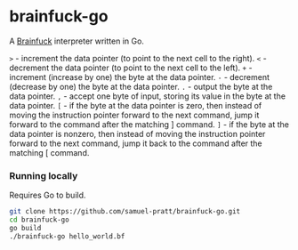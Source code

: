 # brainfuck-go

A [Brainfuck](https://en.wikipedia.org/wiki/Brainfuck) interpreter written in Go.

`>` - increment the data pointer (to point to the next cell to the right).
`<` - decrement the data pointer (to point to the next cell to the left).
`+` - increment (increase by one) the byte at the data pointer.
`-` - decrement (decrease by one) the byte at the data pointer.
`.` - output the byte at the data pointer.
`,` - accept one byte of input, storing its value in the byte at the data pointer.
`[` - if the byte at the data pointer is zero, then instead of moving the instruction pointer forward to the next command, jump it forward to the command after the matching ] command.
`]` - if the byte at the data pointer is nonzero, then instead of moving the instruction pointer forward to the next command, jump it back to the command after the matching [ command.

### Running locally

Requires Go to build.

```bash
git clone https://github.com/samuel-pratt/brainfuck-go.git
cd brainfuck-go
go build
./brainfuck-go hello_world.bf
```